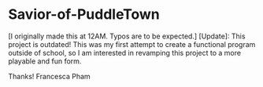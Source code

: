 # Savior-of-PuddleTown
[I originally made this at 12AM. Typos are to be expected.]
[Update]: This project is outdated! 
This was my first attempt to create a functional program outside of school, so I am interested in revamping this project to a more playable and fun form.

Thanks!
Francesca Pham
